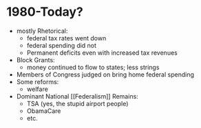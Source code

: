 # 1980-Today?
- mostly Rhetorical: 
	- federal tax rates went down
	- federal spending did not
	- Permanent deficits even with increased tax revenues
- Block Grants:
	- money continued to flow to states; less strings
- Members of Congress judged on bring home federal spending 
- Some reforms:
	- welfare
- Dominant National [[Federalism]] Remains:
	- TSA (yes, the stupid airport people)
	- ObamaCare
	- etc.
